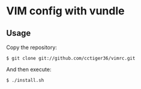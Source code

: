 # VIM config with vundle

## Usage

Copy the repository:

    $ git clone git://github.com/cctiger36/vimrc.git

And then execute:

    $ ./install.sh
